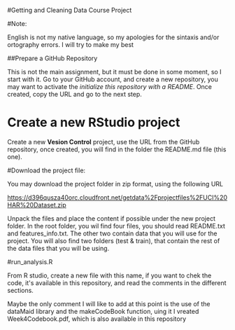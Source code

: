 #Getting and Cleaning Data Course Project

#Note: 

English is not my native language, so my apologies for the sintaxis and/or ortography errors. I will try to make my best

##Prepare a GitHub Repository

This is not the main assignment, but it must be done in some moment, so I start with it. Go to your GitHub account, and create a new repository, you may want to activate the *initialize this repository with a README*. Once created, copy the URL and go to the next step.

# Create a new RStudio project

Create a new **Vesion Control** project, use the URL from the GitHub repository, once created, you will find in the folder the README.md file (this one).

#Download the project file:

You may download the project folder in zip format, using the following URL

https://d396qusza40orc.cloudfront.net/getdata%2Fprojectfiles%2FUCI%20HAR%20Dataset.zip

Unpack the files and place the content if possible under the new project folder. In the root folder, you wil find four files, you should read README.txt and features_info.txt. The other two contain data that you will use for the project. You will also find two folders (test & train), that contain the rest of the data files that you will be using.

#run_analysis.R

From R studio, create a new file with this name, if you want to chek the code, it's available in this repository, and read the comments in the different sections.

Maybe the only comment I will like to add at this point is the use of the dataMaid library and the makeCodeBook function, uing it I vreated Week4Codebook.pdf, which is also available in this repository